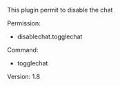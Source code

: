 This plugin permit to disable the chat

Permission:
- disablechat.togglechat

Command:
- togglechat

Version: 1.8
